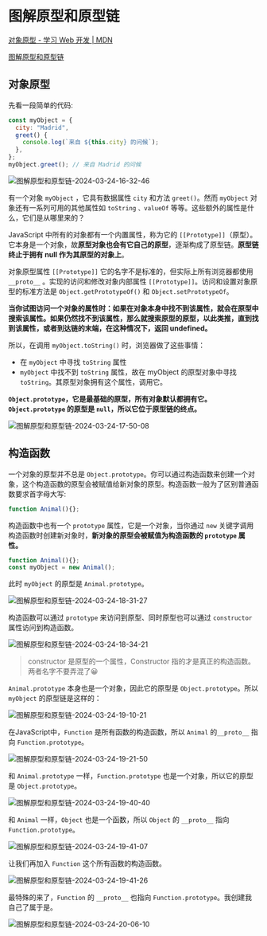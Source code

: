 # 图解原型和原型链

[对象原型 - 学习 Web 开发 | MDN](https://developer.mozilla.org/zh-CN/docs/Learn/JavaScript/Objects/Object_prototypes)

[图解原型和原型链](https://segmentfault.com/a/1190000018511025)

## 对象原型

先看一段简单的代码:

```javascript
const myObject = {
  city: "Madrid",
  greet() {
    console.log(`来自 ${this.city} 的问候`);
  },
};
myObject.greet(); // 来自 Madrid 的问候
```

![图解原型和原型链-2024-03-24-16-32-46](/attachments/图解原型和原型链-2024-03-24-16-32-46.png)

有一个对象 `myObject` ，它具有数据属性 `city` 和方法 `greet()`。然而 `myObject` 对象还有一系列可用的其他属性如 `toString` `、valueOf` 等等。这些额外的属性是什么，它们是从哪里来的？

JavaScript 中所有的对象都有一个内置属性，称为它的 `[[Prototype]]`（原型）。它本身是一个对象，故**原型对象也会有它自己的原型**，逐渐构成了原型链。**原型链终止于拥有 null 作为其原型的对象上**。

对象原型属性 `[[Prototype]]` 它的名字不是标准的，但实际上所有浏览器都使用 `__proto__` 。实现的访问和修改对象内部属性 `[[Prototype]]`。访问和设置对象原型的标准方法是 `Object.getPrototypeOf()` 和 `Object.setPrototypeOf`。

**当你试图访问一个对象的属性时：如果在对象本身中找不到该属性，就会在原型中搜索该属性。如果仍然找不到该属性，那么就搜索原型的原型，以此类推，直到找到该属性，或者到达链的末端，在这种情况下，返回 undefined。**

所以，在调用 `myObject.toString()` 时，浏览器做了这些事情：

- 在 `myObject` 中寻找 `toString` 属性
- `myObject` 中找不到 `toString` 属性，故在 myObject 的原型对象中寻找 `toString`。其原型对象拥有这个属性，调用它。

**`Object.prototype`，它是最基础的原型，所有对象默认都拥有它。`Object.prototype` 的原型是 `null`，所以它位于原型链的终点。**

![图解原型和原型链-2024-03-24-17-50-08](/attachments/图解原型和原型链-2024-03-24-17-50-08.png)

## 构造函数

一个对象的原型并不总是 `Object.prototype`。你可以通过构造函数来创建一个对象，这个构造函数的原型会被赋值给新对象的原型。构造函数一般为了区别普通函数要求首字母大写:

```javascript
function Animal(){};
```

构造函数中也有一个  `prototype` 属性，它是一个对象，当你通过 `new` 关键字调用构造函数时创建新对象时，**新对象的原型会被赋值为构造函数的 `prototype` 属性。**

```javascript
function Animal(){};
const myObject = new Animal();
```

此时 `myObject` 的原型是 `Animal.prototype`。

![图解原型和原型链-2024-03-24-18-31-27](/attachments/图解原型和原型链-2024-03-24-18-31-27.png)

构造函数可以通过 `prototype` 来访问到原型、同时原型也可以通过 `constructor` 属性访问到构造函数。

![图解原型和原型链-2024-03-24-18-34-21](/attachments/图解原型和原型链-2024-03-24-18-34-21.png)

>constructor 是原型的一个属性，Constructor 指的才是真正的构造函数。两者名字不要弄混了😀

`Animal.prototype` 本身也是一个对象，因此它的原型是 `Object.prototype`。所以 `myObject` 的原型链是这样的：

![图解原型和原型链-2024-03-24-19-10-21](/attachments/图解原型和原型链-2024-03-24-19-10-21.png)

在JavaScript中，`Function` 是所有函数的构造函数，所以 `Animal` 的`__proto__` 指向 `Function.prototype`。

![图解原型和原型链-2024-03-24-19-21-50](/attachments/图解原型和原型链-2024-03-24-19-21-50.png)

和 `Animal.prototype` 一样，`Function.prototype` 也是一个对象，所以它的原型是 `Object.prototype`。

![图解原型和原型链-2024-03-24-19-40-40](/attachments/图解原型和原型链-2024-03-24-19-40-40.png)

和 `Animal` 一样，`Object` 也是一个函数，所以 `Object` 的 `__proto__` 指向 `Function.prototype`。

![图解原型和原型链-2024-03-24-19-41-07](/attachments/图解原型和原型链-2024-03-24-19-41-07.png)

让我们再加入 `Function` 这个所有函数的构造函数。

![图解原型和原型链-2024-03-24-19-41-26](/attachments/图解原型和原型链-2024-03-24-19-41-26.png)

最特殊的来了，`Function` 的 `__proto__` 也指向 `Function.prototype`。我创建我自己了属于是。

![图解原型和原型链-2024-03-24-20-06-10](/attachments/图解原型和原型链-2024-03-24-20-06-10.png)
